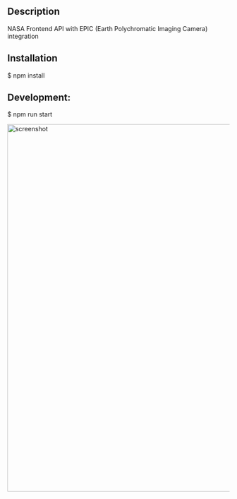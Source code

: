 ## Description

  NASA Frontend API with EPIC (Earth Polychromatic Imaging Camera) integration

## Installation

  $ npm install

## Development:

  $ npm run start


<img width="1513" height="833" alt="screenshot" src="https://github.com/user-attachments/assets/e06b7c7b-a74e-4d2b-b74e-d5d023b1fe7d" />

